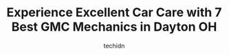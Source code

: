 ---
layout: ampstory
image: https://images.unsplash.com/photo-1612872808082-769cfb59b67d?ixlib=rb-4.0.3&ixid=MnwxMjA3fDB8MHxwaG90by1wYWdlfHx8fGVufDB8fHx8&auto=format&fit=crop&w=640&h=853&q=80
author: techidn
featured: false
description: Searching for the finest GMC Mechanic in Dayton OH, USA? Look no further than the 7 best GMC Mechanic in the area, where youll find a team of highly qualified professionals ready to handle 
title: Experience Excellent Car Care with 7 Best GMC Mechanics in Dayton OH
cover:
   title: Experience Excellent Car Care with 7 Best GMC Mechanics in Dayton OH
   subtitle: Rickpate
   background: https://images.unsplash.com/photo-1612872808082-769cfb59b67d?ixlib=rb-4.0.3&ixid=MnwxMjA3fDB8MHxwaG90by1wYWdlfHx8fGVufDB8fHx8&auto=format&fit=crop&w=640&h=853&q=80

pages: 
 - layout: thirds
   top: <h1>#1 Kettering Oakwood Automotive</h1>
   bottom: "<p>I have trusted Terry and his team for the past 4 years with my car maintenance. I have never had problem, nor upset with their services. I recently purchased a car from T</p>"
   background: https://www.knot35.com/toplist/wp-content/uploads/2023/06/best-gmc-mechanic-1-in-dayton-oh-1685838346.jpeg
   backgroundblur: true
 - layout: thirds
   top: <h1>#2 Precision Tune Auto Care</h1>
   bottom: "<p>4439 N Main St, Dayton, OH 45405, United States</p>"
   background: https://www.knot35.com/toplist/wp-content/uploads/2023/06/best-gmc-mechanic-2-in-dayton-oh-1685838346.jpeg
   cta:
      link: https://www.knot35.com/toplist/experience-excellent-car-care-with-7-best-gmc-mechanics-in-dayton-oh/
      text: Experience Excellent Car Care with 7 Best GMC Mechanics in Dayton OH
 - layout: thirds
   top: <h1>#3 AAMCO Transmissions & Total Car Care</h1>
   bottom: "<p>2212 Wilmington Pike, Dayton, OH 45420, United States</p>"
   background: https://www.knot35.com/toplist/wp-content/uploads/2023/06/best-gmc-mechanic-3-in-dayton-oh-1685838347.jpeg
   cta:
      link: https://www.knot35.com/toplist/experience-excellent-car-care-with-7-best-gmc-mechanics-in-dayton-oh/
      text: Experience Excellent Car Care with 7 Best GMC Mechanics in Dayton OH
 - layout: thirds
   top: <h1>#4 Webers Automotive Service</h1>
   bottom: "<p>545 Linden Ave, Dayton, OH 45403, United States</p>"
   background: https://images.unsplash.com/photo-1533998839656-76f5e4b2bccb?ixlib=rb-4.0.3&ixid=MnwxMjA3fDB8MHxwaG90by1wYWdlfHx8fGVufDB8fHx8&auto=format&fit=crop&w=640&h=853&q=80
   cta:
      link: https://www.knot35.com/toplist/experience-excellent-car-care-with-7-best-gmc-mechanics-in-dayton-oh/
      text: Experience Excellent Car Care with 7 Best GMC Mechanics in Dayton OH
 - layout: thirds
   top: <h1>#5 Dixons Automotive</h1>
   bottom: "<p>4998 N Springboro Pike, Dayton, OH 45439, United States</p>"
   background: https://images.unsplash.com/photo-1547366785-564103df7e13?ixlib=rb-4.0.3&ixid=MnwxMjA3fDB8MHxwaG90by1wYWdlfHx8fGVufDB8fHx8&auto=format&fit=crop&w=640&h=853&q=80
   cta:
      link: https://www.knot35.com/toplist/experience-excellent-car-care-with-7-best-gmc-mechanics-in-dayton-oh/
      text: Experience Excellent Car Care with 7 Best GMC Mechanics in Dayton OH
 - layout: thirds
   top: <h1>#6 Hudsons Automotive Service</h1>
   bottom: "<p>4631 Linden Ave, Dayton, OH 45432, United States</p>"
   background: https://images.unsplash.com/photo-1608501821300-4f99e58bba77?ixlib=rb-4.0.3&ixid=MnwxMjA3fDB8MHxwaG90by1wYWdlfHx8fGVufDB8fHx8&auto=format&fit=crop&w=640&h=853&q=80
   cta:
      link: https://www.knot35.com/toplist/experience-excellent-car-care-with-7-best-gmc-mechanics-in-dayton-oh/
      text: Experience Excellent Car Care with 7 Best GMC Mechanics in Dayton OH
 - layout: thirds
   top: <h1>#7 Smedleys Chevrolet Service</h1>
   bottom: "<p>850 W National Rd, Vandalia, OH 45377, United States</p>"
   background: https://images.unsplash.com/photo-1591393223703-56fe1347ac62?ixlib=rb-4.0.3&ixid=MnwxMjA3fDB8MHxwaG90by1wYWdlfHx8fGVufDB8fHx8&auto=format&fit=crop&w=640&h=853&q=80
   cta:
      link: https://www.knot35.com/toplist/experience-excellent-car-care-with-7-best-gmc-mechanics-in-dayton-oh/
      text: Experience Excellent Car Care with 7 Best GMC Mechanics in Dayton OH
 - layout: thirds
   middle: Continue reading...
   background: https://images.unsplash.com/photo-1489694553447-4c9339da310d?ixlib=rb-4.0.3&ixid=MnwxMjA3fDB8MHxwaG90by1wYWdlfHx8fGVufDB8fHx8&auto=format&fit=crop&w=640&h=853&q=80
   cta:
      link: https://www.knot35.com/toplist/experience-excellent-car-care-with-7-best-gmc-mechanics-in-dayton-oh/
      text: Experience Excellent Car Care with 7 Best GMC Mechanics in Dayton OH
      
---